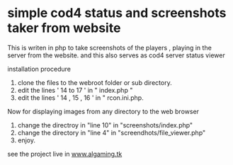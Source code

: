 # simple cod4 status and screenshots taker from website
This is writen in php to take screenshots of the players , playing in the server from the website.
 and this also serves as cod4 server status viewer 

installation procedure
1. clone the files to the webroot folder or sub directory.
2. edit the lines ' 14 to 17 ' in " index.php "
3. edit the lines ' 14 , 15 , 16 ' in " rcon.ini.php.

Now for displaying images from any directory to the web browser

1. change the directroy in "line 10" in "screenshots/index.php"
2. change the directory in "line 4" in "screendhots/file_viewer.php"
3. enjoy.


see the project live in www.algaming.tk 
